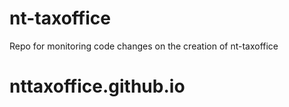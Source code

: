 # nt-taxoffice

Repo for monitoring code changes on the creation of nt-taxoffice 
# nttaxoffice.github.io
